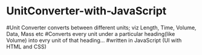 # UnitConverter-with-JavaScript
#Unit Converter converts between different units; viz Length, Time, Volume, Data, Mass etc 
#Converts every unit under a particular heading(like Volume) into evry unit of that heading...
#written in JavaScript (UI with HTML and CSS)
